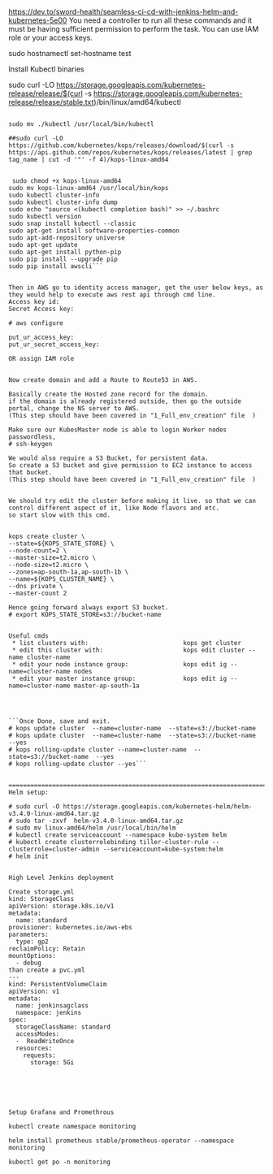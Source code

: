https://dev.to/sword-health/seamless-ci-cd-with-jenkins-helm-and-kubernetes-5e00
You need a controller to run all these commands and it must be having sufficient permission to perform the task.
You can use IAM role or your access keys.

sudo hostnamectl set-hostname test

Install Kubectl binaries

sudo curl -LO https://storage.googleapis.com/kubernetes-release/release/$(curl -s https://storage.googleapis.com/kubernetes-release/release/stable.txt)/bin/linux/amd64/kubectl

```sudo chmod +x ./kubectl

sudo mv ./kubectl /usr/local/bin/kubectl

##sudo curl -LO https://github.com/kubernetes/kops/releases/download/$(curl -s https://api.github.com/repos/kubernetes/kops/releases/latest | grep tag_name | cut -d '"' -f 4)/kops-linux-amd64


 sudo chmod +x kops-linux-amd64
sudo mv kops-linux-amd64 /usr/local/bin/kops
sudo kubectl cluster-info
sudo kubectl cluster-info dump
sudo echo "source <(kubectl completion bash)" >> ~/.bashrc
sudo kubectl version
sudo snap install kubectl --classic
sudo apt-get install software-properties-common
sudo apt-add-repository universe
sudo apt-get update
sudo apt-get install python-pip
sudo pip install --upgrade pip
sudo pip install awscli```


Then in AWS go to identity access manager, get the user below keys, as they would help to execute aws rest api through cmd line.
Access key id:
Secret Access key:

# aws configure

put_ur_access_key:
put_ur_secret_access_key:

OR assign IAM role


Now create domain and add a Route to Route53 in AWS.

Basically create the Hosted zone record for the domain.
if the domain is already registered outside, then go the outside portal, change the NS server to AWS.
(This step should have been covered in "1_Full_env_creation" file  )

Make sure our KubesMaster node is able to login Worker nodes passwordless, 
# ssh-keygen

We would also require a S3 Bucket, for persistent data. 
So create a S3 bucket and give permission to EC2 instance to access that bucket.
(This step should have been covered in "1_Full_env_creation" file  )


We should try edit the cluster before making it live. so that we can  control different aspect of it, like Node flavors and etc.
so start slow with this cmd.


kops create cluster \
--state=${KOPS_STATE_STORE} \
--node-count=2 \
--master-size=t2.micro \
--node-size=t2.micro \
--zones=ap-south-1a,ap-south-1b \
--name=${KOPS_CLUSTER_NAME} \
--dns private \
--master-count 2

Hence going forward always export S3 bucket.	 
# export KOPS_STATE_STORE=s3://bucket-name

   
Useful cmds   
 * list clusters with: 							kops get cluster
 * edit this cluster with: 						kops edit cluster --name cluster-name
 * edit your node instance group: 				kops edit ig --name=cluster-name nodes
 * edit your master instance group: 			kops edit ig --name=cluster-name master-ap-south-1a




```Once Done, save and exit.
# kops update cluster  --name=cluster-name  --state=s3://bucket-name
# kops update cluster  --name=cluster-name  --state=s3://bucket-name  --yes
# kops rolling-update cluster --name=cluster-name  --state=s3://bucket-name  --yes
# kops rolling-update cluster --yes```


=========================================================================================================
Helm setup:

# sudo curl -O https://storage.googleapis.com/kubernetes-helm/helm-v3.4.0-linux-amd64.tar.gz
# sudo tar -zxvf  helm-v3.4.0-linux-amd64.tar.gz
# sudo mv linux-amd64/helm /usr/local/bin/helm
# kubectl create serviceaccount --namespace kube-system helm
# kubectl create clusterrolebinding tiller-cluster-rule --clusterrole=cluster-admin --serviceaccount=kube-system:helm
# helm init


High Level Jenkins deployment

Create storage.yml
kind: StorageClass
apiVersion: storage.k8s.io/v1
metadata:
  name: standard
provisioner: kubernetes.io/aws-ebs
parameters:
  type: gp2
reclaimPolicy: Retain
mountOptions:
  - debug
than create a pvc.yml
---
kind: PersistentVolumeClaim
apiVersion: v1
metadata:
  name: jenkinsagclass
  namespace: jenkins
spec:
  storageClassName: standard
  accessModes:
  -  ReadWriteOnce
  resources:
    requests:
      storage: 5Gi






Setup Grafana and Promethrous

kubectl create namespace monitoring

helm install prometheus stable/prometheus-operator --namespace monitoring
	  
kubectl get po -n monitoring


